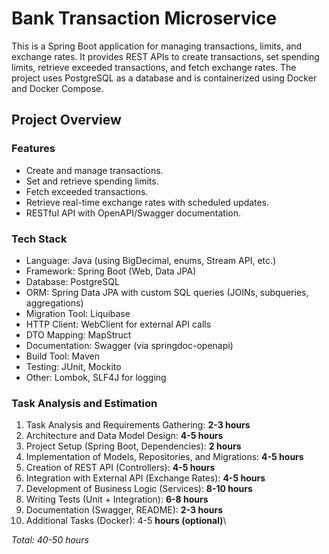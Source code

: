 # Bank Transaction Microservice
This is a Spring Boot application for managing transactions, limits, and exchange rates. It provides REST APIs to create
transactions, set spending limits, retrieve exceeded transactions, and fetch exchange rates. The project uses PostgreSQL
as a database and is containerized using Docker and Docker Compose.

## Project Overview

### Features
- Create and manage transactions.
- Set and retrieve spending limits.
- Fetch exceeded transactions.
- Retrieve real-time exchange rates with scheduled updates.
- RESTful API with OpenAPI/Swagger documentation.

### Tech Stack
- Language: Java (using BigDecimal, enums, Stream API, etc.)
- Framework: Spring Boot (Web, Data JPA)
- Database: PostgreSQL
- ORM: Spring Data JPA with custom SQL queries (JOINs, subqueries, aggregations)
- Migration Tool: Liquibase
- HTTP Client: WebClient for external API calls
- DTO Mapping: MapStruct
- Documentation: Swagger (via springdoc-openapi)
- Build Tool: Maven
- Testing: JUnit, Mockito
- Other: Lombok, SLF4J for logging

### Task Analysis and Estimation
1. Task Analysis and Requirements Gathering: **2-3 hours**
2. Architecture and Data Model Design: **4-5 hours**
3. Project Setup (Spring Boot, Dependencies): **2 hours**
4. Implementation of Models, Repositories, and Migrations: **4-5 hours**
5. Creation of REST API (Controllers): **4-5 hours**
6. Integration with External API (Exchange Rates): **4-5 hours**
7. Development of Business Logic (Services): **8-10 hours**
8. Writing Tests (Unit + Integration): **6-8 hours**
9. Documentation (Swagger, README): **2-3 hours**
10. Additional Tasks (Docker): 4-5 **hours (optional)**\

*Total: 40-50 hours*








